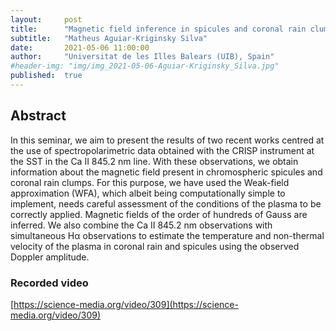 ```yaml
---
layout:     post
title:      "Magnetic field inference in spicules and coronal rain clumps"
subtitle:   "Matheus Aguiar-Kriginsky Silva"
date:       2021-05-06 11:00:00
author:     "Universitat de les Illes Balears (UIB), Spain"
#header-img: "img/img_2021-05-06-Aguiar-Kriginsky_Silva.jpg"
published:  true
---
```


## Abstract
In this seminar, we aim to present the results of two recent works centred at the use of spectropolarimetric data obtained with the CRISP instrument at the SST in the Ca II 845.2 nm line. With these observations, we obtain information about the magnetic field present in chromospheric spicules and coronal rain clumps. For this purpose, we have used the Weak-field approximation (WFA), which albeit being computationally simple to implement, needs careful assessment of the conditions of the plasma to be correctly applied. Magnetic fields of the order of hundreds of Gauss are inferred. We also combine the Ca II 845.2 nm observations with simultaneous Hα observations to estimate the temperature and non-thermal velocity of the plasma in coronal rain and spicules using the observed Doppler amplitude.

### Recorded video

[https://science-media.org/video/309](https://science-media.org/video/309)
